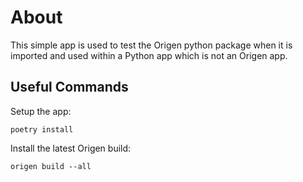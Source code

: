 # About

This simple app is used to test the Origen python package when it is imported and used
within a Python app which is not an Origen app.

## Useful Commands

Setup the app:

~~~
poetry install
~~~

Install the latest Origen build:

~~~
origen build --all
~~~
